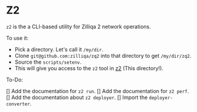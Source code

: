 # Z2

`z2` is the a CLI-based utility for Zilliqa 2 network operations.

To use it:

* Pick a directory. Let's call it `/my/dir`.
* Clone `git@github.com:zilliqa/zq2` into that directory to get `/my/dir/zq2`.
* Source the `scripts/setenv`.
* This will give you access to the `z2` tool in [z2](../z2/) (This directory!).

To-Do:

[] Add the documentation for `z2 run`.
[] Add the documentation for `z2 perf`.
[] Add the documentation about `z2 deployer`.
[] Import the `deployer-converter`.